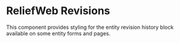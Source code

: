 ReliefWeb Revisions
===================

This component provides styling for the entity revision history block available on some entity forms and pages.
